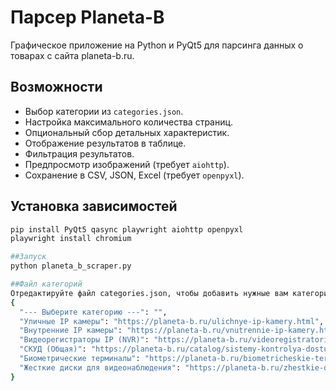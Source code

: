 # Парсер Planeta-B

Графическое приложение на Python и PyQt5 для парсинга данных о товарах с сайта planeta-b.ru.

## Возможности

*   Выбор категории из `categories.json`.
*   Настройка максимального количества страниц.
*   Опциональный сбор детальных характеристик.
*   Отображение результатов в таблице.
*   Фильтрация результатов.
*   Предпросмотр изображений (требует `aiohttp`).
*   Сохранение в CSV, JSON, Excel (требует `openpyxl`).

## Установка зависимостей

```bash
pip install PyQt5 qasync playwright aiohttp openpyxl
playwright install chromium

##Запуск
python planeta_b_scraper.py

##Файл категорий
Отредактируйте файл categories.json, чтобы добавить нужные вам категории и ссылки на них.
{
  "--- Выберите категорию ---": "",
  "Уличные IP камеры": "https://planeta-b.ru/ulichnye-ip-kamery.html",
  "Внутренние IP камеры": "https://planeta-b.ru/vnutrennie-ip-kamery.html",
  "Видеорегистраторы IP (NVR)": "https://planeta-b.ru/videoregistratori-ip-nvr.html",
  "СКУД (Общая)": "https://planeta-b.ru/catalog/sistemy-kontrolya-dostupa/",
  "Биометрические терминалы": "https://planeta-b.ru/biometricheskie-terminaly.html",
  "Жесткие диски для видеонаблюдения": "https://planeta-b.ru/zhestkie-diski-dlya-videonabludeniya.html"
}